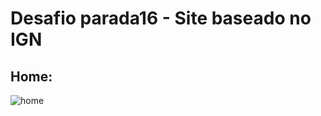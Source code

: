 <h1>Desafio parada16 - Site baseado no IGN</h1> 

<h2>Home:</h2> 

![home](https://user-images.githubusercontent.com/102833737/174698330-f648db6f-56db-474b-9aa2-ac96ee5c5a94.png)
